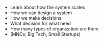 - Learn about how the system scales
- How we can design a system
- How we make decisions
- What decision for what need
- How many types of organization are there
- (MNCs, Big Tech, Small Startups)